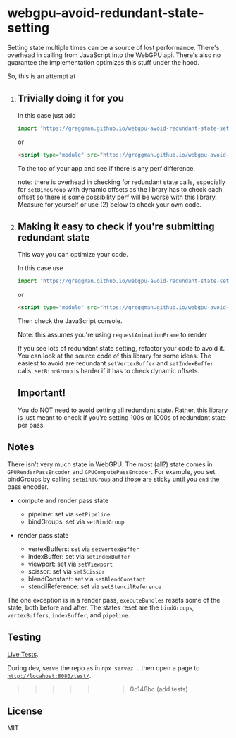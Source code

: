 # webgpu-avoid-redundant-state-setting

Setting state multiple times can be a source of lost performance.
There's overhead in calling from JavaScript into the WebGPU api.
There's also no guarantee the implementation optimizes this stuff
under the hood.

So, this is an attempt at

1. ## Trivially doing it for you

   In this case just add

   ```js
   import 'https://greggman.github.io/webgpu-avoid-redundant-state-setting/webgpu-avoid-redundant-state-setting.js';
   ```

   or

   ```html
   <script type="module" src="https://greggman.github.io/webgpu-avoid-redundant-state-setting/webgpu-avoid-redundant-state-setting.js"></script>
   ```

   To the top of your app and see if there is any perf difference.
   
   note: there is overhead in checking for redundant state calls, especially for `setBindGroup` with dynamic offsets
   as the library has to check each offset so there is some possibility perf will be worse
   with this library. Measure for yourself or use (2) below to check your own code.

2. ## Making it easy to check if you're submitting redundant state

   This way you can optimize your code.

   In this case use

   ```js
   import 'https://greggman.github.io/webgpu-avoid-redundant-state-setting/webgpu-check-redundant-state-setting.js';
   ```

   or

   ```html
   <script type="module" src="https://greggman.github.io/webgpu-avoid-redundant-state-setting/webgpu-check-redundant-state-setting.js"></script>
   ```

   Then check the JavaScript console.

   Note: this assumes you're using `requestAnimationFrame` to render

   If you see lots of redundant state setting, refactor your code to avoid it. You can look at the source code of this library
   for some ideas. The easiest to avoid are redundant `setVertexBuffer` and `setIndexBuffer` calls. `setBindGroup` is harder
   if it has to check dynamic offsets.

   ## Important!

   You do NOT need to avoid setting all redundant state. Rather, this library is just meant to check
   if you're setting 100s or 1000s of redundant state per pass.

## Notes

There isn't very much state in WebGPU. The most (all?) state comes in `GPURenderPassEncoder` and `GPUComputePassEncoder`.
For example, you set bindGroups by calling `setBindGroup` and those are sticky until you `end` the pass encoder. 

* compute and render pass state

  * pipeline: set via `setPipeline`
  * bindGroups:   set via `setBindGroup`

* render pass state

  * vertexBuffers: set via `setVertexBuffer`
  * indexBuffer: set via `setIndexBuffer`
  * viewport: set via `setViewport`
  * scissor: set via `setScissor`
  * blendConstant: set via `setBlendConstant`
  * stencilReference: set via `setStencilReference`

The one exception is in a render pass, `executeBundles` resets some of the state, both before and after.
The states reset are the `bindGroups`, `vertexBuffers`, `indexBuffer`, and `pipeline`.

## Testing

[Live Tests](https://greggman.github.io/webgpu-avoid-redundant-state-setting/test/).

During dev, serve the repo as in `npx servez .` then open a page to [`http://locahost:8080/test/`](`http://locahost:8080/test/`).
>>>>>>> 0c148bc (add tests)

## License

MIT

